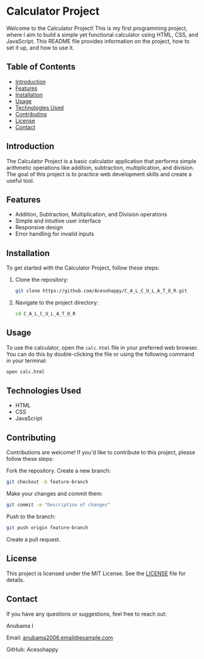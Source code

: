 # Calculator Project

Welcome to the Calculator Project! This is my first programming project, where I aim to build a simple yet functional calculator using HTML, CSS, and JavaScript. This README file provides information on the project, how to set it up, and how to use it.

## Table of Contents

- [Introduction](#introduction)
- [Features](#features)
- [Installation](#installation)
- [Usage](#usage)
- [Technologies Used](#technologies-used)
- [Contributing](#contributing)
- [License](#license)
- [Contact](#contact)

## Introduction

The Calculator Project is a basic calculator application that performs simple arithmetic operations like addition, subtraction, multiplication, and division. The goal of this project is to practice web development skills and create a useful tool.

## Features

- Addition, Subtraction, Multiplication, and Division operations
- Simple and intuitive user interface
- Responsive design
- Error handling for invalid inputs

## Installation

To get started with the Calculator Project, follow these steps:

1. Clone the repository:
   ```bash
   git clone https://github.com/Acesohappy/C_A_L_C_U_L_A_T_O_R.git
   ```
2. Navigate to the project directory:
   ```bash
   cd C_A_L_C_U_L_A_T_O_R
   ```

## Usage

To use the calculator, open the `calc.html` file in your preferred web browser. You can do this by double-clicking the file or using the following command in your terminal:

```bash
open calc.html
```
## Technologies Used
- HTML
- CSS
- JavaScript
## Contributing
Contributions are welcome! If you'd like to contribute to this project, please follow these steps:

Fork the repository.
Create a new branch:
```bash
git checkout -b feature-branch
```
Make your changes and commit them:
```bash
git commit -m "Description of changes"
```
Push to the branch:
```bash
git push origin feature-branch
```
Create a pull request.
## License
This project is licensed under the MIT License. See the [LICENSE](#license) file for details.

## Contact
If you have any questions or suggestions, feel free to reach out:

Anubama I
 
Email: anubama2006.email@example.com

GitHub: Acesohappy
